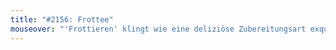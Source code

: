 ```yaml
---
title: "#2156: Frottee"
mouseover: "'Frottieren' klingt wie eine deliziöse Zubereitungsart exquisiter Mahlzeiten."
---
```

